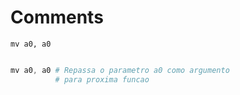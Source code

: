 # Comments

`mv a0, a0`

```s

mv a0, a0 # Repassa o parametro a0 como argumento
          # para proxima funcao

```